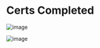 # Certs Completed

![image](https://github.com/kbohmatx/iris/assets/63165185/cc1271f7-29b6-4a29-8bd7-6e3a8191875f)

![image](https://github.com/kbohmatx/iris/assets/63165185/e0e886c3-2677-4bb1-a9c5-d13dc3db69ce)
